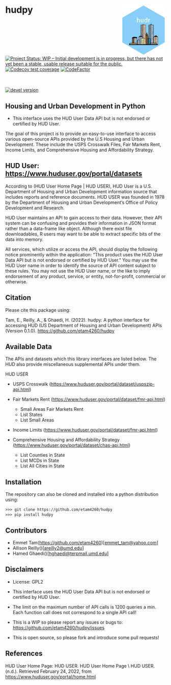 
# hudpy <img src='logo.png' align="right" width="139"/>


<!-- badges: start -->

[![Project Status: WIP – Initial development is in progress, but there has not yet been a stable, usable release suitable for the public.](https://www.repostatus.org/badges/latest/wip.svg)](https://www.repostatus.org/#wip)
[![Codecov test
coverage](https://codecov.io/gh/etam4260/hudr/branch/main/graph/badge.svg)](https://codecov.io/gh/etam4260/hudr?branch=main)
[![CodeFactor](https://www.codefactor.io/repository/github/etam4260/hudpy/badge)](https://www.codefactor.io/repository/github/etam4260/hudpy)

<br/><br/> 
[![devel version](https://img.shields.io/badge/devel%20version-0.1.0-yellow)]()

<!-- badges: end -->


## Housing and Urban Development in Python

-   This interface uses the HUD User Data API but is not endorsed or
    certified by HUD User.

The goal of this project is to provide an easy-to-use interface to
access various open-source APIs provided by the U.S Housing and Urban
Development. These include the USPS Crosswalk Files, Fair Markets Rent,
Income Limits, and Comprehensive Housing and Affordability Strategy.


## HUD User: <https://www.huduser.gov/portal/datasets>

According to (HUD User Home Page \| HUD USER), HUD User is a U.S.
Department of Housing and Urban Development information source that
includes reports and reference documents. HUD USER was founded in 1978
by the Department of Housing and Urban Development’s Office of Policy
Development and Research.

HUD User maintains an API to gain access to their data. However, their
API system can be confusing and provides their information in JSON
format rather than a data-frame like object. Although there exist file
downloadables, R users may want to be able to extract specific bits of
the data into memory.

All services, which utilize or access the API, should display the
following notice prominently within the application: “This product uses
the HUD User Data API but is not endorsed or certified by HUD User." You
may use the HUD User name in order to identify the source of API content
subject to these rules. You may not use the HUD User name, or the like
to imply endorsement of any product, service, or entity, not-for-profit,
commercial or otherwise.

## Citation

Please cite this package using:

 Tam, E., Reilly, A., & Ghaedi, H. (2022). hudpy: A python interface for
 accessing HUD (US Department of Housing and Urban Development)
 APIs (Version 0.1.0). <https://github.com/etam4260/hudpy>

## Available Data

The APIs and datasets which this library interfaces are listed below.
The HUD also provide miscellaneous supplemental APIs under them.

HUD USER
    
*   USPS Crosswalk
        (<https://www.huduser.gov/portal/dataset/uspszip-api.html>)

*   Fair Markets Rent
        (<https://www.huduser.gov/portal/dataset/fmr-api.html>)
        
    *  Small Areas Fair Markets Rent
    *   List States
    *   List Small Areas

*   Income Limits
        (<https://www.huduser.gov/portal/dataset/fmr-api.html>)
*   Comprehensive Housing and Affordability Strategy
        (<https://www.huduser.gov/portal/dataset/chas-api.html>)
        
    *   List Counties in State
    *   List MCDs in State
    *   List All Cities in State

## Installation

The repository can also be cloned and installed into a python distribution 
using:

```
>>> git clone https://github.com/etam4260/hudpy
>>> pip install hudpy
```
## Contributors

-   Emmet Tam(<https://github.com/etam4260>)\[<emmet_tam@yahoo.com>\]
-   Allison Reilly()\[<areilly2@umd.edu>\]
-   Hamed Ghaedi()\[<hghaedi@terpmail.umd.edu>\]

## Disclaimers

-   License: GPL2

-   This interface uses the HUD User Data API but is not endorsed or
    certified by HUD User.

-   The limit on the maximum number of API calls is 1200 queries a min.
    Each function call does not correspond to a single API call!

-   This is a WIP so please report any issues or bugs to:
    <https://github.com/etam4260/hudpy/issues>

-   This is open source, so please fork and introduce some pull
    requests!

## References

HUD User Home Page: HUD USER. HUD User Home Page \ HUD USER. (n.d.).
Retrieved February 24, 2022, from
<https://www.huduser.gov/portal/home.html>
